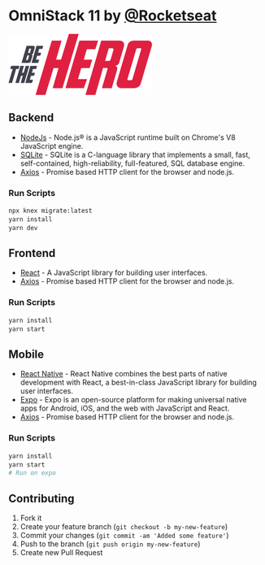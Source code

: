 #  OmniStack 11 by [@Rocketseat][rocketseat]

![applogo][applogo]

## Backend

- [NodeJs][nodejs] - Node.js® is a JavaScript runtime built on Chrome's V8 JavaScript engine.
- [SQLite][sqlite] - SQLite is a C-language library that implements a small, fast, self-contained, high-reliability, full-featured, SQL database engine. 
- [Axios][axios] - Promise based HTTP client for the browser and node.js.

### Run Scripts
```bash
npx knex migrate:latest
yarn install
yarn dev
```

## Frontend

- [React][reactjs] - A JavaScript library for building user interfaces.
- [Axios][axios] - Promise based HTTP client for the browser and node.js.

### Run Scripts
```bash
yarn install
yarn start
```

## Mobile

- [React Native][reactnative] - React Native combines the best parts of native development with React, a best-in-class JavaScript library for building user interfaces.
- [Expo][expo] - Expo is an open-source platform for making universal native apps for Android, iOS, and the web with JavaScript and React.
- [Axios][axios] - Promise based HTTP client for the browser and node.js.

### Run Scripts
```bash
yarn install
yarn start
# Run on expo
```

## Contributing

1. Fork it
2. Create your feature branch (`git checkout -b my-new-feature`)
3. Commit your changes (`git commit -am 'Added some feature'`)
4. Push to the branch (`git push origin my-new-feature`)
5. Create new Pull Request


[rocketseat]: https://github.com/rocketseat
[rocketlogo]: https://avatars0.githubusercontent.com/u/28929274?s=50&v=4
[applogo]: https://github.com/tacsio/omnistack11/blob/master/mobile/src/assets/logo%403x.png
[nodejs]: https://nodejs.org
[reactjs]: https://reactjs.org/
[sqlite]:https://www.sqlite.org/index.html
[axios]: https://github.com/axios/axios
[expo]: https://expo.io/
[reactnative]: https://reactnative.dev/
